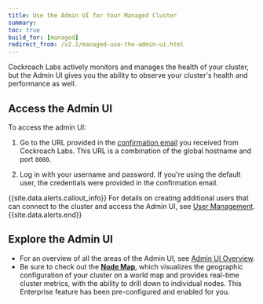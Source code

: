```yaml
---
title: Use the Admin UI for Your Managed Cluster
summary:
toc: true
build_for: [managed]
redirect_from: /v2.2/managed-use-the-admin-ui.html
---
```


Cockroach Labs actively monitors and manages the health of your cluster, but the Admin UI gives you the ability to observe your cluster's health and performance as well.

## Access the Admin UI

To access the admin UI:

1. Go to the URL provided in the [confirmation email](managed-sign-up-for-a-cluster.html#confirmation-email) you received from Cockroach Labs. This URL is a combination of the global hostname and port `8080`.

2. Log in with your username and password. If you're using the default user, the credentials were provided in the confirmation email.

{{site.data.alerts.callout_info}}
For details on creating additional users that can connect to the cluster and access the Admin UI, see [User Management](managed-user-management.html).
{{site.data.alerts.end}}

## Explore the Admin UI

- For an overview of all the areas of the Admin UI, see [Admin UI Overview](admin-ui-overview.html).
- Be sure to check out the [**Node Map**](admin-ui-overview.html), which visualizes the geographic configuration of your cluster on a world map and provides real-time cluster metrics, with the ability to drill down to individual nodes. This Enterprise feature has been pre-configured and enabled for you.
